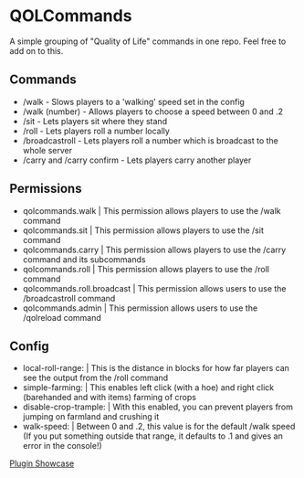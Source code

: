 # QOLCommands
A simple grouping of "Quality of Life" commands in one repo. Feel free to add on to this.

## Commands
- /walk - Slows players to a 'walking' speed set in the config
- /walk (number) - Allows players to choose a speed between 0 and .2
- /sit - Lets players sit where they stand
- /roll <number> - Lets players roll a number locally
- /broadcastroll <number> - Lets players roll a number which is broadcast to the whole server
- /carry <player> and /carry confirm <player> - Lets players carry another player

## Permissions
- qolcommands.walk | This permission allows players to use the /walk command
- qolcommands.sit | This permission allows players to use the /sit command
- qolcommands.carry | This permission allows players to use the /carry command and its subcommands
- qolcommands.roll | This permission allows players to use the /roll command
- qolcommands.roll.broadcast | This permission allows users to use the /broadcastroll command
- qolcommands.admin | This permission allows users to use the /qolreload command

## Config
- local-roll-range: | This is the distance in blocks for how far players can see the output from the /roll command 
- simple-farming: | This enables left click (with a hoe) and right click (barehanded and with items) farming of crops
- disable-crop-trample: | With this enabled, you can prevent players from jumping on farmland and crushing it
- walk-speed: | Between 0 and .2, this value is for the default /walk speed (If you put something outside that range, it defaults to .1 and gives an error in the console!)

[Plugin Showcase](https://www.youtube.com/watch?v=yAISOvR_uc0)
